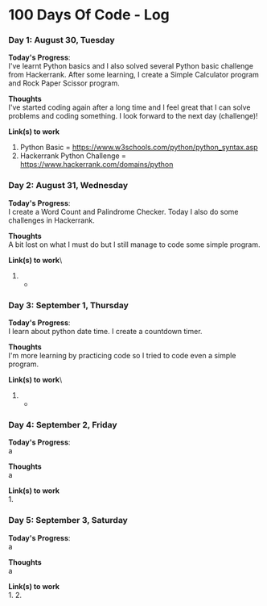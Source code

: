 # 100 Days Of Code - Log

### Day 1: August 30, Tuesday

**Today's Progress**:\
I've learnt Python basics and I also solved several Python basic challenge from Hackerrank. After some learning, I create a Simple Calculator program and Rock Paper Scissor program.

**Thoughts**\
I've started coding again after a long time and I feel great that I can solve problems and coding something. I look forward to the next day (challenge)!

**Link(s) to work**
1. Python Basic = https://www.w3schools.com/python/python_syntax.asp 
2. Hackerrank Python Challenge = https://www.hackerrank.com/domains/python


### Day 2: August 31, Wednesday

**Today's Progress**:\
I create a Word Count and Palindrome Checker. Today I also do some challenges in Hackerrank.

**Thoughts**\
A bit lost on what I must do but I still manage to code some simple program.

**Link(s) to work**\
1. -


### Day 3: September 1, Thursday

**Today's Progress**:\
I learn about python date time. I create a countdown timer.

**Thoughts**\
I'm more learning by practicing code so I tried to code even a simple program.

**Link(s) to work**\
1. -


### Day 4: September 2, Friday

**Today's Progress**:\
a

**Thoughts**\
a

**Link(s) to work**\
1. 


### Day 5: September 3, Saturday

**Today's Progress**:\
a

**Thoughts**\
a

**Link(s) to work**\
1. 
2. 
